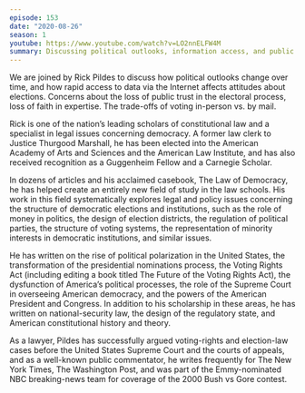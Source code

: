 ```yaml
---
episode: 153
date: "2020-08-26"
season: 1
youtube: https://www.youtube.com/watch?v=LO2nnELFW4M
summary: Discussing political outlooks, information access, and public trust
---
```

We are joined by Rick Pildes to discuss how political outlooks change over time, and how rapid access to data via the Internet affects attitudes about elections. Concerns about the loss of public trust in the electoral process, loss of faith in expertise. The trade-offs of voting in-person vs. by mail.

Rick is one of the nation’s leading scholars of constitutional law and a specialist in legal issues concerning democracy. A former law clerk to Justice Thurgood Marshall, he has been elected into the American Academy of Arts and Sciences and the American Law Institute, and has also received recognition as a Guggenheim Fellow and a Carnegie Scholar.

In dozens of articles and his acclaimed casebook, The Law of Democracy, he has helped create an entirely new field of study in the law schools. His work in this field systematically explores legal and policy issues concerning the structure of democratic elections and institutions, such as the role of money in politics, the design of election districts, the regulation of political parties, the structure of voting systems, the representation of minority interests in democratic institutions, and similar issues.

He has written on the rise of political polarization in the United States, the transformation of the presidential nominations process, the Voting Rights Act (including editing a book titled The Future of the Voting Rights Act), the dysfunction of America’s political processes, the role of the Supreme Court in overseeing American democracy, and the powers of the American President and Congress. In addition to his scholarship in these areas, he has written on national-security law, the design of the regulatory state, and American constitutional history and theory.

As a lawyer, Pildes has successfully argued voting-rights and election-law cases before the United States Supreme Court and the courts of appeals, and as a well-known public commentator, he writes frequently for The New York Times, The Washington Post, and was part of the Emmy-nominated NBC breaking-news team for coverage of the 2000 Bush vs Gore contest.
